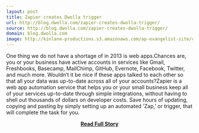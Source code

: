 ```yaml
---
layout: post
title: Zapier creates Dwolla trigger
url: http://blog.dwolla.com/zapier-creates-dwolla-trigger/
source: http://blog.dwolla.com/zapier-creates-dwolla-trigger/
domain: blog.dwolla.com
image: http://kinlane-productions.s3.amazonaws.com/ap-evangelist-site/curated/screenshots/blog-dwolla-comzapier-creates-dwolla-trigger.png
---
```


<p>One thing we do not have a shortage of in 2013 is web apps.Chances are, you or your business have active accounts in services like Gmail, Freshbooks, Basecamp, MailChimp, GitHub, Evernote, Facebook, Twitter, and much more. Wouldn’t it be nice if these apps talked to each other so that all your data was up-to-date across all of your accounts?Zapier is a web app automation service that helps you or your small business keep all of your services up-to-date through simple integrations, without having to shell out thousands of dollars on developer costs. Save hours of updating, copying and pasting by simply setting up an automated ‘Zap,’ or trigger, that will complete the task for you.</p>
<center><p><a href="http://blog.dwolla.com/zapier-creates-dwolla-trigger/" style='padding:25px; font-sze:18px; font-weight: bold;'>Read Full Story</a></p></center>
